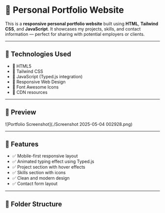 # 💼 Personal Portfolio Website

This is a **responsive personal portfolio website** built using **HTML**, **Tailwind CSS**, and **JavaScript**. It showcases my projects, skills, and contact information — perfect for sharing with potential employers or clients.

---

## 🚀 Technologies Used

- 🔹 HTML5
- 🔹 Tailwind CSS
- 🔹 JavaScript (Typed.js integration)
- 🔹 Responsive Web Design
- 🔹 Font Awesome Icons
- 🔹 CDN resources

---

## 📸 Preview

![Portfolio Screenshot](./Screenshot 2025-05-04 002928.png) <!-- Replace with your actual screenshot path -->

---

## 🔧 Features

- ✅ Mobile-first responsive layout
- ✅ Animated typing effect using Typed.js
- ✅ Project section with hover effects
- ✅ Skills section with icons
- ✅ Clean and modern design
- ✅ Contact form layout

---

## 📁 Folder Structure

